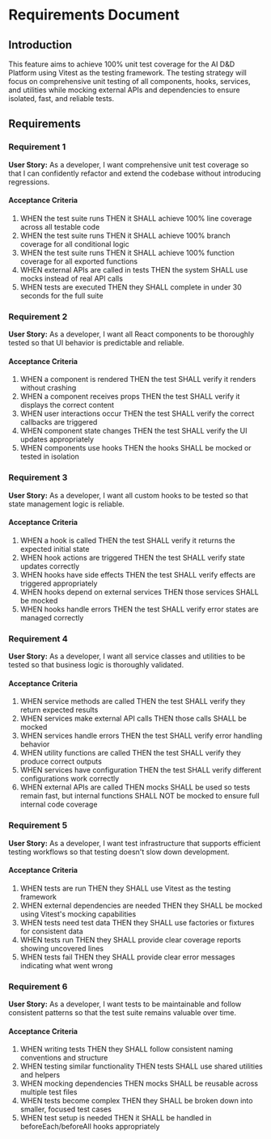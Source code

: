# Requirements Document

## Introduction

This feature aims to achieve 100% unit test coverage for the AI D&D Platform using Vitest as the testing framework. The testing strategy will focus on comprehensive unit testing of all components, hooks, services, and utilities while mocking external APIs and dependencies to ensure isolated, fast, and reliable tests.

## Requirements

### Requirement 1

**User Story:** As a developer, I want comprehensive unit test coverage so that I can confidently refactor and extend the codebase without introducing regressions.

#### Acceptance Criteria

1. WHEN the test suite runs THEN it SHALL achieve 100% line coverage across all testable code
2. WHEN the test suite runs THEN it SHALL achieve 100% branch coverage for all conditional logic
3. WHEN the test suite runs THEN it SHALL achieve 100% function coverage for all exported functions
4. WHEN external APIs are called in tests THEN the system SHALL use mocks instead of real API calls
5. WHEN tests are executed THEN they SHALL complete in under 30 seconds for the full suite

### Requirement 2

**User Story:** As a developer, I want all React components to be thoroughly tested so that UI behavior is predictable and reliable.

#### Acceptance Criteria

1. WHEN a component is rendered THEN the test SHALL verify it renders without crashing
2. WHEN a component receives props THEN the test SHALL verify it displays the correct content
3. WHEN user interactions occur THEN the test SHALL verify the correct callbacks are triggered
4. WHEN component state changes THEN the test SHALL verify the UI updates appropriately
5. WHEN components use hooks THEN the hooks SHALL be mocked or tested in isolation

### Requirement 3

**User Story:** As a developer, I want all custom hooks to be tested so that state management logic is reliable.

#### Acceptance Criteria

1. WHEN a hook is called THEN the test SHALL verify it returns the expected initial state
2. WHEN hook actions are triggered THEN the test SHALL verify state updates correctly
3. WHEN hooks have side effects THEN the test SHALL verify effects are triggered appropriately
4. WHEN hooks depend on external services THEN those services SHALL be mocked
5. WHEN hooks handle errors THEN the test SHALL verify error states are managed correctly

### Requirement 4

**User Story:** As a developer, I want all service classes and utilities to be tested so that business logic is thoroughly validated.

#### Acceptance Criteria

1. WHEN service methods are called THEN the test SHALL verify they return expected results
2. WHEN services make external API calls THEN those calls SHALL be mocked
3. WHEN services handle errors THEN the test SHALL verify error handling behavior
4. WHEN utility functions are called THEN the test SHALL verify they produce correct outputs
5. WHEN services have configuration THEN the test SHALL verify different configurations work correctly
6. WHEN external APIs are called THEN mocks SHALL be used so tests remain fast, but internal functions SHALL NOT be mocked to ensure full internal code coverage

### Requirement 5

**User Story:** As a developer, I want test infrastructure that supports efficient testing workflows so that testing doesn't slow down development.

#### Acceptance Criteria

1. WHEN tests are run THEN they SHALL use Vitest as the testing framework
2. WHEN external dependencies are needed THEN they SHALL be mocked using Vitest's mocking capabilities
3. WHEN tests need test data THEN they SHALL use factories or fixtures for consistent data
4. WHEN tests run THEN they SHALL provide clear coverage reports showing uncovered lines
5. WHEN tests fail THEN they SHALL provide clear error messages indicating what went wrong

### Requirement 6

**User Story:** As a developer, I want tests to be maintainable and follow consistent patterns so that the test suite remains valuable over time.

#### Acceptance Criteria

1. WHEN writing tests THEN they SHALL follow consistent naming conventions and structure
2. WHEN testing similar functionality THEN tests SHALL use shared utilities and helpers
3. WHEN mocking dependencies THEN mocks SHALL be reusable across multiple test files
4. WHEN tests become complex THEN they SHALL be broken down into smaller, focused test cases
5. WHEN test setup is needed THEN it SHALL be handled in beforeEach/beforeAll hooks appropriately